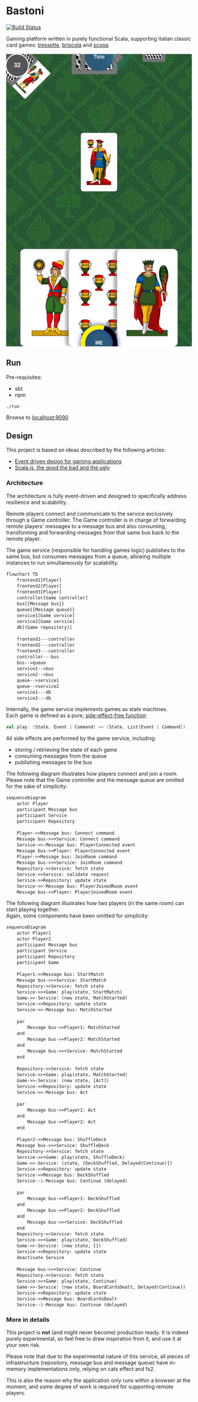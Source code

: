 # Bastoni

[![Build Status](https://app.travis-ci.com/epifab/bastoni.svg?token=jwZ8R2sq9gVzq2syFmMJ&branch=main)](https://app.travis-ci.com/epifab/bastoni)

Gaming platform written in purely functional Scala, supporting italian classic card games: 
[tressette](https://en.wikipedia.org/wiki/Tressette), 
[briscola](https://en.wikipedia.org/wiki/Briscola) 
and [scopa](https://en.wikipedia.org/wiki/Scopa).

![Screenshot](screenshot.png)

## Run

Pre-requisites:

- sbt
- npm

```shell
./run
```

Browse to [localhost:9090](http://localhost:9090)


## Design

This project is based on ideas described by the following articles: 
- [Event driven design for gaming applications](https://www.epifab.solutions/posts/event-driven-design-for-gaming-applications)
- [Scala.js, the good the bad and the ugly](https://www.epifab.solutions/posts/scalajs-the-good-the-bad-and-the-ugly)

### Architecture

The architecture is fully event-driven and designed to specifically address resilience and scalability.

Remote players connect and communicate to the service exclusively through a Game controller.
The Game controller is in charge of forwarding remote players' messages to a message bus
and also consuming, transforming and forwarding messages from that same bus back to the remote player.

The game service (responsible for handling games logic) publishes to the same bus,
but consumes messages from a queue, allowing multiple instances to run simultaneously for scalability.

```mermaid
flowchart TD
    frontend1[Player]
    frontend2[Player]
    frontend3[Player]
    controller[Game controller]
    bus{{Message bus}}
    queue{{Message queue}}
    service1[Game service]
    service2[Game service]
    db[(Game repository)]

    frontend1---controller
    frontend2---controller
    frontend3---controller
    controller---bus
    bus-->queue
    service1-->bus
    service2-->bus
    queue-->service1
    queue-->service2
    service1---db
    service2---db
```

Internally, the game service implements games as state machines.  
Each game is defined as a pure, [side-effect-free function](./modules/domain/src/main/scala/bastoni/domain/logic/GameLogic.scala):

```scala
val play: (State, Event | Command) => (State, List[Event | Command])
```

All side effects are performed by the game service, including:
- storing / retrieving the state of each game
- consuming messages from the queue
- publishing messages to the bus

The following diagram illustrates how players connect and join a room.
Please note that the Game controller and the message queue are omitted
for the sake of simplicity:

```mermaid
sequenceDiagram
    actor Player
    participant Message bus
    participant Service
    participant Repository
    
    Player->>Message bus: Connect command
    Message bus->>+Service: Connect command
    Service->>-Message bus: PlayerConnected event
    Message bus->>Player: PlayerConnected event
    Player->>Message bus: JoinRoom command
    Message bus->>+Service: JoinRoom command
    Repository->>Service: fetch state
    Service->>Service: validate request
    Service->>Repository: update state
    Service->>-Message bus: PlayerJoinedRoom event
    Message bus->>Player: PlayerJoinedRoom event
```

The following diagram illustrates how two players (in the same room) can start playing together.  
Again, some components have been omitted for simplicity:

```mermaid
sequenceDiagram
    actor Player1
    actor Player2
    participant Message bus
    participant Service
    participant Repository
    participant Game
    
    Player1->>Message bus: StartMatch
    Message bus->>+Service: StartMatch
    Repository->>Service: fetch state
    Service->>+Game: play(state, StartMatch)
    Game->>-Service: (new state, MatchStarted)
    Service->>Repository: update state
    Service->>-Message bus: MatchStarted
    
    par
        Message bus->>Player1: MatchStarted
    and 
        Message bus->>Player2: MatchStarted
    and 
        Message bus->>+Service: MatchStarted
    end
        
    Repository->>Service: fetch state
    Service->>+Game: play(state, MatchStarted)
    Game->>-Service: (new state, [Act])
    Service->>Repository: update state
    Service->>-Message bus: Act

    par
        Message bus->>Player1: Act
    and
        Message bus->>Player2: Act
    end

    Player2->>Message bus: ShuffleDeck
    Message bus->>+Service: ShuffleDeck
    Repository->>Service: fetch state
    Service->>+Game: play(state, ShuffleDeck)
    Game->>-Service: (state, [DeckShuffled, Delayed(Continue)])
    Service->>Repository: update state
    Service->>Message bus: DeckShuffled
    Service--)-Message bus: Continue (delayed)
    
    par
        Message bus->>Player1: DeckShuffled
    and
        Message bus->>Player2: DeckShuffled
    and
        Message bus->>+Service: DeckShuffled
    end
    Repository->>Service: fetch state
    Service->>+Game: play(state, DeckShuffled)
    Game->>-Service: (new state, [])
    Service->>Repository: update state
    deactivate Service

    Message bus->>+Service: Continue
    Repository->>Service: fetch state
    Service->>+Game: play(state, Continue)
    Game->>-Service: (new state, BoardCardsDealt, Delayed(Continue))
    Service->>Repository: update state
    Service->>Message bus: BoardCardsDealt
    Service--)-Message bus: Continue (delayed)
```

### More in details

This project is **not** (and might never become) production ready.
It is indeed purely experimental, so feel free to draw inspiration from it, and use it at your own risk.

Please note that due to the experimental nature of this service,
all pieces of infrastructure (repository, message bus and message queue) have in-memory implementations only,
relying on cats effect and fs2.

This is also the reason why the application only runs within a browser at the moment, 
and some degree of work is required for supporting remote players.
